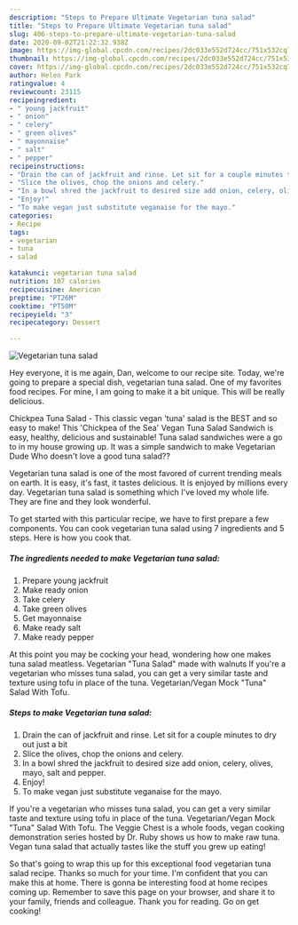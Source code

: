 ```yaml
---
description: "Steps to Prepare Ultimate Vegetarian tuna salad"
title: "Steps to Prepare Ultimate Vegetarian tuna salad"
slug: 406-steps-to-prepare-ultimate-vegetarian-tuna-salad
date: 2020-09-02T21:22:32.938Z
image: https://img-global.cpcdn.com/recipes/2dc033e552d724cc/751x532cq70/vegetarian-tuna-salad-recipe-main-photo.jpg
thumbnail: https://img-global.cpcdn.com/recipes/2dc033e552d724cc/751x532cq70/vegetarian-tuna-salad-recipe-main-photo.jpg
cover: https://img-global.cpcdn.com/recipes/2dc033e552d724cc/751x532cq70/vegetarian-tuna-salad-recipe-main-photo.jpg
author: Helen Park
ratingvalue: 4
reviewcount: 23115
recipeingredient:
- " young jackfruit"
- " onion"
- " celery"
- " green olives"
- " mayonnaise"
- " salt"
- " pepper"
recipeinstructions:
- "Drain the can of jackfruit and rinse. Let sit for a couple minutes to dry out just a bit"
- "Slice the olives, chop the onions and celery."
- "In a bowl shred the jackfruit to desired size add onion, celery, olives, mayo, salt and pepper."
- "Enjoy!"
- "To make vegan just substitute veganaise for the mayo."
categories:
- Recipe
tags:
- vegetarian
- tuna
- salad

katakunci: vegetarian tuna salad 
nutrition: 107 calories
recipecuisine: American
preptime: "PT26M"
cooktime: "PT50M"
recipeyield: "3"
recipecategory: Dessert

---
```



![Vegetarian tuna salad](https://img-global.cpcdn.com/recipes/2dc033e552d724cc/751x532cq70/vegetarian-tuna-salad-recipe-main-photo.jpg)

Hey everyone, it is me again, Dan, welcome to our recipe site. Today, we're going to prepare a special dish, vegetarian tuna salad. One of my favorites food recipes. For mine, I am going to make it a bit unique. This will be really delicious.

Chickpea Tuna Salad - This classic vegan &#39;tuna&#39; salad is the BEST and so easy to make! This &#39;Chickpea of the Sea&#39; Vegan Tuna Salad Sandwich is easy, healthy, delicious and sustainable! Tuna salad sandwiches were a go to in my house growing up. It was a simple sandwich to make Vegetarian Dude Who doesn&#39;t love a good tuna salad??

Vegetarian tuna salad is one of the most favored of current trending meals on earth. It is easy, it's fast, it tastes delicious. It is enjoyed by millions every day. Vegetarian tuna salad is something which I've loved my whole life. They are fine and they look wonderful.


To get started with this particular recipe, we have to first prepare a few components. You can cook vegetarian tuna salad using 7 ingredients and 5 steps. Here is how you cook that.

<!--inarticleads1-->

##### The ingredients needed to make Vegetarian tuna salad:

1. Prepare  young jackfruit
1. Make ready  onion
1. Take  celery
1. Take  green olives
1. Get  mayonnaise
1. Make ready  salt
1. Make ready  pepper


At this point you may be cocking your head, wondering how one makes tuna salad meatless. Vegetarian &#34;Tuna Salad&#34; made with walnuts If you&#39;re a vegetarian who misses tuna salad, you can get a very similar taste and texture using tofu in place of the tuna. Vegetarian/Vegan Mock &#34;Tuna&#34; Salad With Tofu. 

<!--inarticleads2-->

##### Steps to make Vegetarian tuna salad:

1. Drain the can of jackfruit and rinse. Let sit for a couple minutes to dry out just a bit
1. Slice the olives, chop the onions and celery.
1. In a bowl shred the jackfruit to desired size add onion, celery, olives, mayo, salt and pepper.
1. Enjoy!
1. To make vegan just substitute veganaise for the mayo.


If you&#39;re a vegetarian who misses tuna salad, you can get a very similar taste and texture using tofu in place of the tuna. Vegetarian/Vegan Mock &#34;Tuna&#34; Salad With Tofu. The Veggie Chest is a whole foods, vegan cooking demonstration series hosted by Dr. Ruby shows us how to make raw tuna. Vegan tuna salad that actually tastes like the stuff you grew up eating! 

So that's going to wrap this up for this exceptional food vegetarian tuna salad recipe. Thanks so much for your time. I'm confident that you can make this at home. There is gonna be interesting food at home recipes coming up. Remember to save this page on your browser, and share it to your family, friends and colleague. Thank you for reading. Go on get cooking!
